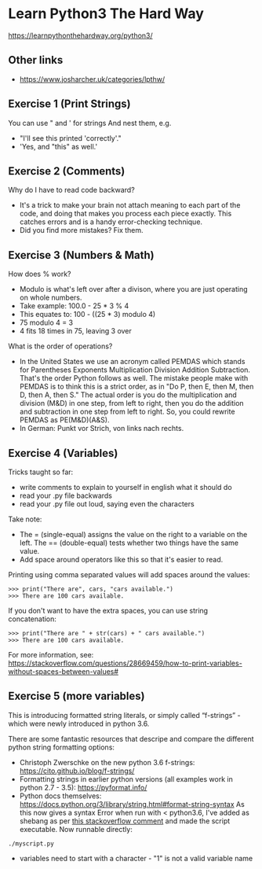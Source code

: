 # Learn Python3 The Hard Way

https://learnpythonthehardway.org/python3/

## Other links

* https://www.josharcher.uk/categories/lpthw/

## Exercise 1 (Print Strings)

You can use " and ' for strings
And nest them, e.g.
* "I'll see this printed 'correctly'."
* 'Yes, and "this" as well.'

## Exercise 2 (Comments)

Why do I have to read code backward?
* It's a trick to make your brain not attach meaning to each part of the code, and doing that makes you process each piece exactly. This catches errors and is a handy error-checking technique.
* Did you find more mistakes? Fix them.

## Exercise 3 (Numbers & Math)

How does % work?

* Modulo is what's left over after a divison, where you are just operating on whole numbers. 
* Take example: 100.0 - 25 * 3 % 4
* This equates to: 100 - ((25 * 3) modulo 4)
* 75 modulo 4 = 3
* 4 fits 18 times in 75, leaving 3 over

What is the order of operations?
* In the United States we use an acronym called PEMDAS which stands for Parentheses Exponents Multiplication Division Addition Subtraction. That's the order Python follows as well. The mistake people make with PEMDAS is to think this is a strict order, as in "Do P, then E, then M, then D, then A, then S." The actual order is you do the multiplication and division (M&D) in one step, from left to right, then you do the addition and subtraction in one step from left to right. So, you could rewrite PEMDAS as PE(M&D)(A&S).
* In German: Punkt vor Strich, von links nach rechts.

## Exercise 4 (Variables)

Tricks taught so far:
* write comments to explain to yourself in english what it should do
* read your .py file backwards
* read your .py file out loud, saying even the characters

Take note:
* The = (single-equal) assigns the value on the right to a variable on the left. The == (double-equal) tests whether two things have the same value.
* Add space around operators like this so that it's easier to read.

Printing using comma separated values will add spaces around the values:

```
>>> print("There are", cars, "cars available.")
>>> There are 100 cars available. 
```

If you don't want to have the extra spaces, you can use string concatenation:

```
>>> print("There are " + str(cars) + " cars available.")
>>> There are 100 cars available. 
```

For more information, see: https://stackoverflow.com/questions/28669459/how-to-print-variables-without-spaces-between-values#

## Exercise 5 (more variables)

This is introducing formatted string literals, or simply called “f-strings” - which were newly introduced in python 3.6.

There are some fantastic resources that descripe and compare the different python string formatting options:

* Christoph Zwerschke on the new python 3.6 f-strings: https://cito.github.io/blog/f-strings/
* Formatting strings in earlier python versions (all examples work in python 2.7 - 3.5): https://pyformat.info/
* Python docs themselves: https://docs.python.org/3/library/string.html#format-string-syntax 
As this now gives a syntax Error when run with < python3.6, I've added as shebang as per [this stackoverflow comment](https://stackoverflow.com/questions/2429511/why-do-people-write-the-usr-bin-env-python-shebang-on-the-first-line-of-a-pyt/2429517#2429517) and made the script executable. Now runnable directly:

```
./myscript.py
```

* variables need to start with a character - "1" is not a valid variable name
